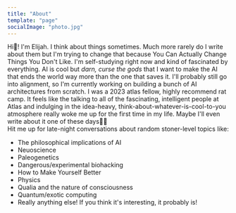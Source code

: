```yaml
---
title: "About"
template: "page"
socialImage: "photo.jpg"
---
```

Hi👋! I'm Elijah. I think about things sometimes. Much more rarely do I write about them but I'm trying to change that because You Can Actually Change Things You Don't Like. I'm self-studying right now and kind of fascinated by everything. AI is cool but *darn, curse the gods* that I want to make the AI that ends the world way more than the one that saves it. I'll probably still go into alignment, so I'm currently working on building a bunch of AI architectures from scratch.
I was a 2023 atlas fellow, highly recommend rat camp. It feels like the talking to all of the fascinating, intelligent people at Atlas and indulging in the idea-heavy, think-about-whatever-is-cool-to-you atmosphere really woke me up for the first time in my life. Maybe I'll even write about it one of these days🤷‍♂️  
Hit me up for late-night conversations about random stoner-level topics like:
- The philosophical implications of AI
- Neuoscience
- Paleogenetics
- Dangerous/experimental biohacking
- How to Make Yourself Better
- Physics
- Qualia and the nature of consciousness
- Quantum/exotic computing
- Really anything else! If you think it's interesting, it probably is!
